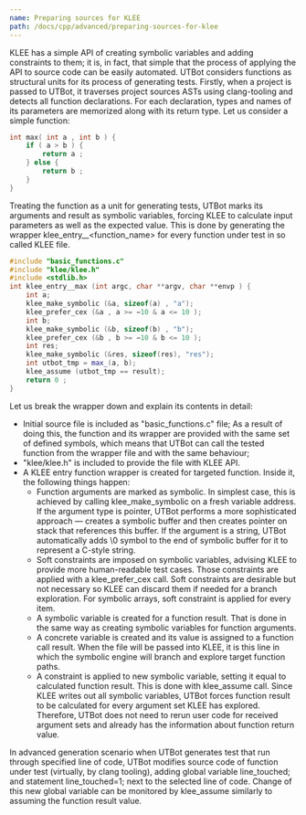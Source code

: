 ```yaml
---
name: Preparing sources for KLEE
path: /docs/cpp/advanced/preparing-sources-for-klee
---
```


KLEE has a simple API of creating symbolic variables and adding constraints to them; it is, in fact, that simple that
the process of applying the API to source code can be easily automated. UTBot considers functions as structural units
for its process of generating tests. Firstly, when a project is passed to UTBot, it traverses project sources ASTs using
clang-tooling and detects all function declarations. For each declaration, types and names of its parameters are
memorized along with its return type. Let us consider a simple function:

```c++
int max( int a , int b ) {
    if ( a > b ) {
        return a ;
    } else {
        return b ;
    }
}
```

Treating the function as a unit for generating tests, UTBot marks its arguments and result as symbolic variables,
forcing KLEE to calculate input parameters as well as the expected value. This is done by generating the wrapper
klee_entry__<function_name>
for every function under test in so called KLEE file.

```c++
#include "basic_functions.c"
#include "klee/klee.h"
#include <stdlib.h>
int klee_entry__max (int argc, char **argv, char **envp ) {
    int a;
    klee_make_symbolic (&a, sizeof(a) , "a");
    klee_prefer_cex (&a , a >= −10 & a <= 10 );
    int b;
    klee_make_symbolic (&b, sizeof(b) , "b");
    klee_prefer_cex (&b , b >= −10 & b <= 10 );
    int res;
    klee_make_symbolic (&res, sizeof(res), "res");
    int utbot_tmp = max_(a, b);
    klee_assume (utbot_tmp == result);
    return 0 ;
}
```

Let us break the wrapper down and explain its contents in detail:

* Initial source file is included as "basic_functions.c" file; As a result of doing this, the function and its wrapper
  are provided with the same set of defined symbols, which means that UTBot can call the tested function from the
  wrapper file and with the same behaviour;
* "klee/klee.h" is included to provide the file with KLEE API.
* A KLEE entry function wrapper is created for targeted function. Inside it, the following things happen:
    - Function arguments are marked as symbolic. In simplest case, this is achieved by calling klee_make_symbolic on a
      fresh variable address. If the argument type is pointer, UTBot performs a more sophisticated approach — creates a
      symbolic buffer and then creates pointer on stack that references this buffer. If the argument is a string, UTBot
      automatically adds \0 symbol to the end of symbolic buffer for it to represent a C-style string.
    - Soft constraints are imposed on symbolic variables, advising KLEE to provide more human-readable test cases. Those
      constraints are applied with a klee_prefer_cex call. Soft constraints are desirable but not necessary so KLEE can
      discard them if needed for a branch exploration. For symbolic arrays, soft constraint is applied for every item.
    - A symbolic variable is created for a function result. That is done in the same way as creating symbolic variables
      for function arguments.
    - A concrete variable is created and its value is assigned to a function call result. When the file will be passed
      into KLEE, it is this line in which the symbolic engine will branch and explore target function paths.
    - A constraint is applied to new symbolic variable, setting it equal to calculated function result. This is done
      with klee_assume call. Since KLEE writes out all symbolic variables, UTBot forces function result to be calculated
      for every argument set KLEE has explored. Therefore, UTBot does not need to rerun user code for received argument
      sets and already has the information about function return value.

In advanced generation scenario when UTBot generates test that run through specified line of code, UTBot modifies source
code of function under test (virtually, by clang tooling), adding global variable line_touched; and statement
line_touched=1; next to the selected line of code. Change of this new global variable can be monitored by klee_assume
similarly to assuming the function result value.